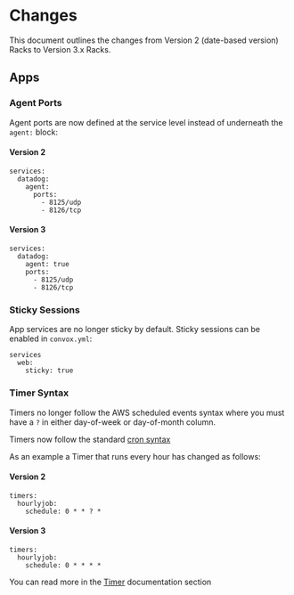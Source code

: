 # Changes

This document outlines the changes from Version 2 (date-based version) Racks to Version 3.x Racks.

## Apps

### Agent Ports

Agent ports are now defined at the service level instead of underneath the `agent:` block:

#### Version 2

    services:
      datadog:
        agent:
          ports:
            - 8125/udp
            - 8126/tcp

#### Version 3

    services:
      datadog:
        agent: true
        ports:
          - 8125/udp
          - 8126/tcp

### Sticky Sessions

App services are no longer sticky by default. Sticky sessions can be enabled in `convox.yml`:

    services
      web:
        sticky: true

### Timer Syntax

Timers no longer follow the AWS scheduled events syntax where you must have a `?` in either day-of-week or day-of-month column. 

Timers now follow the standard [cron syntax](https://www.freebsd.org/cgi/man.cgi?query=crontab&sektion=5)

As an example a Timer that runs every hour has changed as follows:

#### Version 2

    timers:
      hourlyjob:
        schedule: 0 * * ? *

#### Version 3

    timers:
      hourlyjob:
        schedule: 0 * * * *


You can read more in the [Timer](../reference/primitives/app/timer.md) documentation section